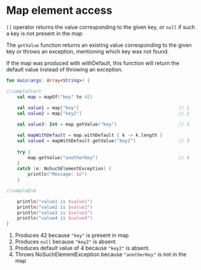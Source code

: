 # Map element access

`[]` operator returns the value corresponding to the given key, or `null` if such a key is not present in the map  

 The `getValue` function returns an existing value corresponding to the given key or throws an exception,
 mentioning which key was not found.
 
If the map was produced with withDefault, this function will return the default value instead of throwing an exception.

<div class="language-kotlin" theme="idea" data-min-compiler-version="1.3">

```kotlin
fun main(args: Array<String>) {

//sampleStart
    val map = mapOf("key" to 42)
    
    val value1 = map["key"]                                     // 1
    val value2 = map["key2"]                                    // 2

    val value3: Int = map.getValue("key")                       // 1

    val mapWithDefault = map.withDefault { k -> k.length }
    val value4 = mapWithDefault.getValue("key2")                // 3
    
    try {
        map.getValue("anotherKey")                              // 4
    }
    catch (e: NoSuchElementException) {
        println("Message: $e")
    }

//sampleEnd

    println("value1 is $value1")
    println("value2 is $value2")
    println("value3 is $value3")
    println("value4 is $value4")
}
```

</div>

1. Produces 42 because `"key"` is present in map
2. Produces `null` because `"key2"` is absent.
3. Produces default value of 4 because `"key2"` is absent.
4. Throws NoSuchElementException because `"anotherKey"` is not in the map
